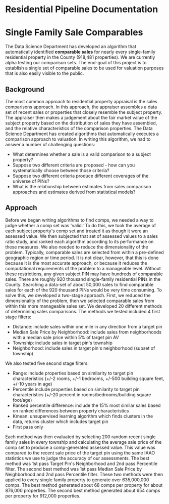 # Residential Pipeline Documentation

# Single Family Sale Comparables
The Data Science Department has developed an algorithm that automatically identified **comparable sales** for nearly every single-family residential property in the County (918,481 properties). We are currently alpha testing our comparison sets. The end-goal of this project is to establish a single set of comparable sales to be used for valuation purposes that is also easily visible to the public.

## Background
The most common approach to residential property appraisal is the sales comparisons approach. In this approach, the appraiser assembles a data set of recent sales or properties that closely resemble the subject property. The appraiser then makes a judgement about the fair market value of the subject property based on the distribution of sales they have assembled, and the relative characteristics of the comparison properties.
The Data Science Department has created algorithms that automatically executes a comparison approach to valuation. In writing this algorithm, we had to answer a number of challenging questions:
- What determines whether a sale is a valid comparison to a subject property?
- Suppose two different criteria are proposed - how can you systematically choose between those criteria?
- Suppose two different criteria produce different coverages of the universe of PINs?
- What is the relationship between estimates from sales comparison approaches and estimates derived from statistical models?

## Approach
Before we began writing algorithms to find comps, we needed a way to judge whether a comp set was 'valid.' To do this, we took the average of each subject property's comp set and treated it as though it were an assessed value. We then subjected that set of assessed values to a sales ratio study, and ranked each algorithm according to its performance on these measures.
We also needed to reduce the dimensionality of the problem. Typically, comparable sales are selected from within a pre-defined geographic region or time period. It is not clear, however, that this is done because it is the most accurate approach, or because it reduces the computational requirements of the problem to a manageable level. Without these restrictions, any given subject PIN may have hundreds of comparable sales. There are roughly 920 thousand single-family residential PINs in the County. Searching a data-set of about 50,000 sales to find comparable sales for each of the 920 thousand PINs would be very time consuming.
To solve this, we developed a two-stage approach. First, we reduced the dimensionality of the problem, then we selected comparable sales from within this more manageable sales set.
We developed 20 different methods of determining sales comparisons.  The methods we tested included 4 first stage filters:

- Distance: include sales within one mile in any direction from a target pin
- Median Sale Price by Neighborhood: include sales from neighborhoods with a median sale price within 5% of target pin AV
- Township: include sales in target pin's township
- Neighborhood: include sales in target pin's neighborhood (subset of township)

We also tested five second stage filters:

- Range: include properties based on similarity to target pin characteristics (+/-2 rooms, +/-1 bedrooms, +/-500 building square feet, +/-10 years in age)
- Percentile include properties based on similarity to target pin characteristics (+/-20 percent in rooms/bedrooms/building square foot/age)
- Ranked percentile difference: include the 15% most similar sales based on ranked differences between property characteristics
- Kmean: unsupervised learning algorithm which finds clusters in the data, returns cluster which includes target pin
- First pass only

Each method was then evaluated by selecting 200 random recent single family sales in every township and calculating the average sale price of the comp set to produce a comp-generated assessed value. This value was compared to the recent sale price of the target pin using the same IAAO statistics we use to judge the accuracy of our assessments.
The best method was 1st pass Target Pin's Neighborhood and 2nd pass Percentile filter. The second best method was 1st pass Median Sale Price by Neighborhood and 2nd pass Percentile filter. These two methods were then applied to every single family property to generate over 635,000,000 comps. The best method generated about 68 comps per property for about 876,000 properties. The second best method generated about 654 comps per property for 912,000 properties.
